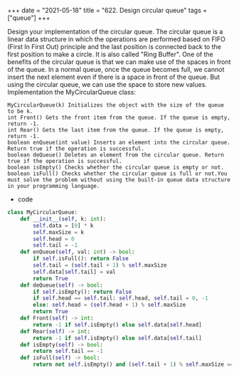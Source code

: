 +++
date = "2021-05-18"
title = "622. Design circular queue"
tags = ["queue"]
+++

Design your implementation of the circular queue. The circular queue is a linear data structure in which the operations are performed based on FIFO (First In First Out) principle and the last position is connected back to the first position to make a circle. It is also called "Ring Buffer".
One of the benefits of the circular queue is that we can make use of the spaces in front of the queue. In a normal queue, once the queue becomes full, we cannot insert the next element even if there is a space in front of the queue. But using the circular queue, we can use the space to store new values.
Implementation the MyCircularQueue class:

	MyCircularQueue(k) Initializes the object with the size of the queue to be k.
	int Front() Gets the front item from the queue. If the queue is empty, return -1.
	int Rear() Gets the last item from the queue. If the queue is empty, return -1.
	boolean enQueue(int value) Inserts an element into the circular queue. Return true if the operation is successful.
	boolean deQueue() Deletes an element from the circular queue. Return true if the operation is successful.
	boolean isEmpty() Checks whether the circular queue is empty or not.
	boolean isFull() Checks whether the circular queue is full or not.You must solve the problem without using the built-in queue data structure in your programming language. 

- code
```py
class MyCircularQueue:
    def __init__(self, k: int):
        self.data = [0] * k
        self.maxSize = k
        self.head = 0
        self.tail = -1
    def enQueue(self, val: int) -> bool:
        if self.isFull(): return False
        self.tail = (self.tail + 1) % self.maxSize
        self.data[self.tail] = val
        return True
    def deQueue(self) -> bool:
        if self.isEmpty(): return False
        if self.head == self.tail: self.head, self.tail = 0, -1
        else: self.head = (self.head + 1) % self.maxSize
        return True
    def Front(self) -> int:
        return -1 if self.isEmpty() else self.data[self.head]
    def Rear(self) -> int:
        return -1 if self.isEmpty() else self.data[self.tail]
    def isEmpty(self) -> bool:
        return self.tail == -1
    def isFull(self) -> bool:
        return not self.isEmpty() and (self.tail + 1) % self.maxSize == self.head

```
